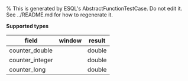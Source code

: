 % This is generated by ESQL's AbstractFunctionTestCase. Do not edit it. See ../README.md for how to regenerate it.

**Supported types**

| field | window | result |
| --- | --- | --- |
| counter_double | | double |
| counter_integer | | double |
| counter_long | | double |

